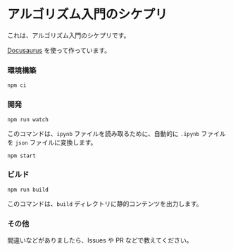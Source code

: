 # アルゴリズム入門のシケプリ

これは、アルゴリズム入門のシケプリです。

[Docusaurus](https://docusaurus.io/) を使って作っています。

### 環境構築

```shell
npm ci
```

### 開発

```shell
npm run watch
```

このコマンドは、`ipynb` ファイルを読み取るために、自動的に `.ipynb` ファイルを `json` ファイルに変換します。

```shell
npm start
```

### ビルド

```shell
npm run build
```

このコマンドは、`build` ディレクトリに静的コンテンツを出力します。

### その他

間違いなどがありましたら、Issues や PR などで教えてください。
